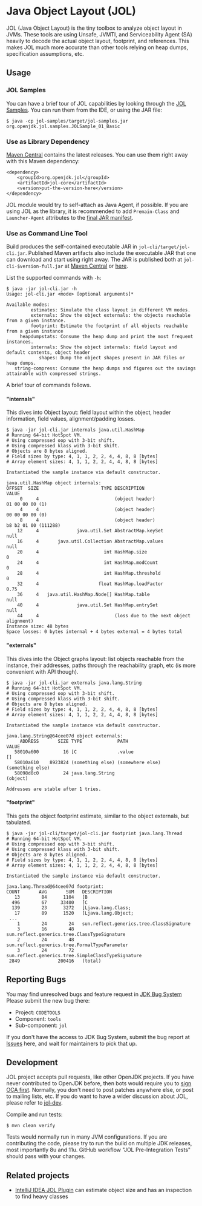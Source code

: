 # Java Object Layout (JOL)

JOL (Java Object Layout) is the tiny toolbox to analyze object layout
in JVMs. These tools are using Unsafe, JVMTI, and Serviceability Agent (SA)
heavily to decode the actual object layout, footprint, and references.
This makes JOL much more accurate than other tools relying on heap dumps,
specification assumptions, etc.

## Usage

### JOL Samples

You can have a brief tour of JOL capabilities by looking through the [JOL Samples](https://github.com/openjdk/jol/tree/master/jol-samples/src/main/java/org/openjdk/jol/samples). You can run them from the IDE, or using the JAR file:

    $ java -cp jol-samples/target/jol-samples.jar org.openjdk.jol.samples.JOLSample_01_Basic

### Use as Library Dependency

[Maven Central](https://repo.maven.apache.org/maven2/org/openjdk/jol/jol-core/)
contains the latest releases. You can use them right away with this Maven dependency:

    <dependency>
        <groupId>org.openjdk.jol</groupId>
        <artifactId>jol-core</artifactId>
        <version>put-the-version-here</version>
    </dependency>

JOL module would try to self-attach as Java Agent, if possible. If you are using JOL as the library,
it is recommended to add `Premain-Class` and `Launcher-Agent` attributes to the
[final JAR manifest](https://github.com/openjdk/jol/blob/a549b7410045167238716677dac3de221951da2d/jol-samples/pom.xml#L132-L133).

### Use as Command Line Tool

Build produces the self-contained executable JAR in `jol-cli/target/jol-cli.jar`.
Published Maven artifacts also include the executable JAR that one can download
and start using right away. The JAR is published both at
`jol-cli-$version-full.jar` at [Maven Central](https://repo.maven.apache.org/maven2/org/openjdk/jol/jol-cli/) or [here](https://builds.shipilev.net/jol/).

List the supported commands with `-h`:

    $ java -jar jol-cli.jar -h
    Usage: jol-cli.jar <mode> [optional arguments]*

    Available modes:
             estimates: Simulate the class layout in different VM modes.
             externals: Show the object externals: the objects reachable from a given instance.
             footprint: Estimate the footprint of all objects reachable from a given instance
         heapdumpstats: Consume the heap dump and print the most frequent instances.
             internals: Show the object internals: field layout and default contents, object header
                shapes: Dump the object shapes present in JAR files or heap dumps.
       string-compress: Consume the heap dumps and figures out the savings attainable with compressed strings.

A brief tour of commands follows.

#### "internals"

This dives into Object layout: field layout within the object, header information, field values, alignment/padding losses.

    $ java -jar jol-cli.jar internals java.util.HashMap
    # Running 64-bit HotSpot VM.
    # Using compressed oop with 3-bit shift.
    # Using compressed klass with 3-bit shift.
    # Objects are 8 bytes aligned.
    # Field sizes by type: 4, 1, 1, 2, 2, 4, 4, 8, 8 [bytes]
    # Array element sizes: 4, 1, 1, 2, 2, 4, 4, 8, 8 [bytes]

    Instantiated the sample instance via default constructor.

    java.util.HashMap object internals:
    OFFSET  SIZE                       TYPE DESCRIPTION                               VALUE
         0     4                            (object header)                           01 00 00 00 (1)
         4     4                            (object header)                           00 00 00 00 (0)
         8     4                            (object header)                           b8 b2 01 00 (111288)
        12     4              java.util.Set AbstractMap.keySet                        null
        16     4       java.util.Collection AbstractMap.values                        null
        20     4                        int HashMap.size                              0
        24     4                        int HashMap.modCount                          0
        28     4                        int HashMap.threshold                         0
        32     4                      float HashMap.loadFactor                        0.75
        36     4   java.util.HashMap.Node[] HashMap.table                             null
        40     4              java.util.Set HashMap.entrySet                          null
        44     4                            (loss due to the next object alignment)
    Instance size: 48 bytes
    Space losses: 0 bytes internal + 4 bytes external = 4 bytes total

#### "externals"

This dives into the Object graphs layout: list objects reachable from the instance,
their addresses, paths through the reachability graph, etc (is more
convenient with API though).

    $ java -jar jol-cli.jar externals java.lang.String
    # Running 64-bit HotSpot VM.
    # Using compressed oop with 3-bit shift.
    # Using compressed klass with 3-bit shift.
    # Objects are 8 bytes aligned.
    # Field sizes by type: 4, 1, 1, 2, 2, 4, 4, 8, 8 [bytes]
    # Array element sizes: 4, 1, 1, 2, 2, 4, 4, 8, 8 [bytes]

    Instantiated the sample instance via default constructor.

    java.lang.String@64cee07d object externals:
         ADDRESS       SIZE TYPE             PATH                           VALUE
       58010a600         16 [C               .value                         []
       58010a610    8923824 (something else) (somewhere else)               (something else)
       58098d0c0         24 java.lang.String                                (object)

    Addresses are stable after 1 tries.

#### "footprint"

This gets the object footprint estimate, similar to the object externals, but tabulated.

    $ java -jar jol-cli/target/jol-cli.jar footprint java.lang.Thread
    # Running 64-bit HotSpot VM.
    # Using compressed oop with 3-bit shift.
    # Using compressed klass with 3-bit shift.
    # Objects are 8 bytes aligned.
    # Field sizes by type: 4, 1, 1, 2, 2, 4, 4, 8, 8 [bytes]
    # Array element sizes: 4, 1, 1, 2, 2, 4, 4, 8, 8 [bytes]

    Instantiated the sample instance via default constructor.

    java.lang.Thread@64cee07d footprint:
    COUNT       AVG       SUM   DESCRIPTION
       13        84      1104   [B
      496        67     33400   [C
      139        23      3272   [Ljava.lang.Class;
       17        89      1520   [Ljava.lang.Object;
     ...
        1        24        24   sun.reflect.generics.tree.ClassSignature
        3        16        48   sun.reflect.generics.tree.ClassTypeSignature
        2        24        48   sun.reflect.generics.tree.FormalTypeParameter
        3        24        72   sun.reflect.generics.tree.SimpleClassTypeSignature
     2849              200416   (total)

## Reporting Bugs

You may find unresolved bugs and feature request in 
[JDK Bug System](https://bugs.openjdk.java.net/issues/?jql=project%20%3D%20CODETOOLS%20AND%20resolution%20%3D%20Unresolved%20AND%20component%20%3D%20tools%20AND%20Subcomponent%20%3D%20jol) 
Please submit the new bug there:
 * Project: `CODETOOLS`
 * Component: `tools`
 * Sub-component: `jol`

If you don't have the access to JDK Bug System, submit the bug report at [Issues](https://github.com/openjdk/jol/issues) here, and wait for maintainers to pick that up.

## Development

JOL project accepts pull requests, like other OpenJDK projects.
If you have never contributed to OpenJDK before, then bots would require you to [sign OCA first](https://openjdk.java.net/contribute/).
Normally, you don't need to post patches anywhere else, or post to mailing lists, etc.
If you do want to have a wider discussion about JOL, please refer to [jol-dev](https://mail.openjdk.java.net/mailman/listinfo/jol-dev).

Compile and run tests:

    $ mvn clean verify

Tests would normally run in many JVM configurations. If you are contributing the code,
please try to run the build on multiple JDK releases, most importantly 8u and 11u.
GitHub workflow "JOL Pre-Integration Tests" should pass with your changes.

## Related projects

* [IntelliJ IDEA JOL Plugin](https://github.com/stokito/IdeaJol) can estimate object size and has an inspection to find heavy classes
